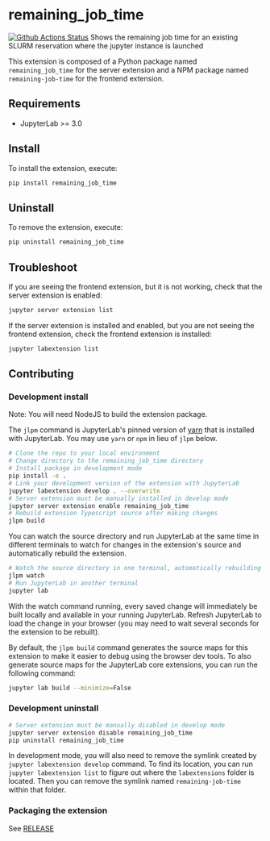 # remaining_job_time

[![Github Actions Status](https://github.com/FZJ-JSC/jupyter-remaining-job-time/workflows/Build/badge.svg)](https://github.com/FZJ-JSC/jupyter-remaining-job-time/actions/workflows/build.yml)
Shows the remaining job time for an existing SLURM reservation where the jupyter instance is launched

This extension is composed of a Python package named `remaining_job_time`
for the server extension and a NPM package named `remaining-job-time`
for the frontend extension.

## Requirements

- JupyterLab >= 3.0

## Install

To install the extension, execute:

```bash
pip install remaining_job_time
```

## Uninstall

To remove the extension, execute:

```bash
pip uninstall remaining_job_time
```

## Troubleshoot

If you are seeing the frontend extension, but it is not working, check
that the server extension is enabled:

```bash
jupyter server extension list
```

If the server extension is installed and enabled, but you are not seeing
the frontend extension, check the frontend extension is installed:

```bash
jupyter labextension list
```

## Contributing

### Development install

Note: You will need NodeJS to build the extension package.

The `jlpm` command is JupyterLab's pinned version of
[yarn](https://yarnpkg.com/) that is installed with JupyterLab. You may use
`yarn` or `npm` in lieu of `jlpm` below.

```bash
# Clone the repo to your local environment
# Change directory to the remaining_job_time directory
# Install package in development mode
pip install -e .
# Link your development version of the extension with JupyterLab
jupyter labextension develop . --overwrite
# Server extension must be manually installed in develop mode
jupyter server extension enable remaining_job_time
# Rebuild extension Typescript source after making changes
jlpm build
```

You can watch the source directory and run JupyterLab at the same time in different terminals to watch for changes in the extension's source and automatically rebuild the extension.

```bash
# Watch the source directory in one terminal, automatically rebuilding when needed
jlpm watch
# Run JupyterLab in another terminal
jupyter lab
```

With the watch command running, every saved change will immediately be built locally and available in your running JupyterLab. Refresh JupyterLab to load the change in your browser (you may need to wait several seconds for the extension to be rebuilt).

By default, the `jlpm build` command generates the source maps for this extension to make it easier to debug using the browser dev tools. To also generate source maps for the JupyterLab core extensions, you can run the following command:

```bash
jupyter lab build --minimize=False
```

### Development uninstall

```bash
# Server extension must be manually disabled in develop mode
jupyter server extension disable remaining_job_time
pip uninstall remaining_job_time
```

In development mode, you will also need to remove the symlink created by `jupyter labextension develop`
command. To find its location, you can run `jupyter labextension list` to figure out where the `labextensions`
folder is located. Then you can remove the symlink named `remaining-job-time` within that folder.

### Packaging the extension

See [RELEASE](RELEASE.md)
